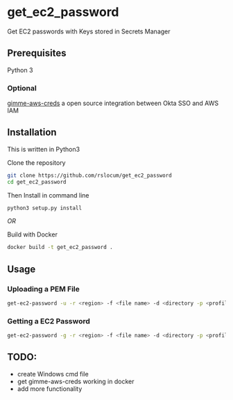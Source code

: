 # get_ec2_password
Get EC2 passwords with Keys stored in Secrets Manager

## Prerequisites

Python 3

### Optional
[gimme-aws-creds](https://github.com/Nike-Inc/gimme-aws-creds) a open source integration between Okta SSO and AWS IAM

## Installation

This is written in Python3

Clone the repository
```bash
git clone https://github.com/rslocum/get_ec2_password
cd get_ec2_password
```

Then Install in command line
```bash
python3 setup.py install
```

_OR_

Build with Docker
```bash
docker build -t get_ec2_password .
```

## Usage

### Uploading a PEM File

```bash
get-ec2-password -u -r <region> -f <file name> -d <directory -p <profile>
```
### Getting a EC2 Password
```bash
get-ec2-password -g -r <region> -f <file name> -d <directory -p <profile>
```

## TODO:
- create Windows cmd file
- get gimme-aws-creds working in docker
- add more functionality
